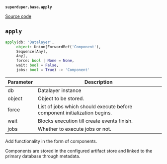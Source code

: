 **`superduper.base.apply`** 

[Source code](https://github.com/superduper-io/superduper/blob/main/superduper/base/apply.py)

## `apply` 

```python
apply(db: 'Datalayer',
     object: Union[ForwardRef('Component'),
     Sequence[Any],
     Any],
     force: bool | None = None,
     wait: bool = False,
     jobs: bool = True) -> 'Component'
```
| Parameter | Description |
|-----------|-------------|
| db | Datalayer instance |
| object | Object to be stored. |
| force | List of jobs which should execute before component initialization begins. |
| wait | Blocks execution till create events finish. |
| jobs | Whether to execute jobs or not. |

Add functionality in the form of components.

Components are stored in the configured artifact store
and linked to the primary database through metadata.

